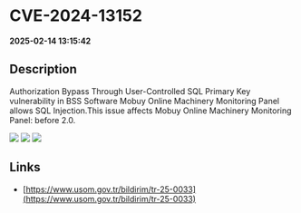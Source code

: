 # CVE-2024-13152

**2025-02-14 13:15:42**

## Description
Authorization Bypass Through User-Controlled SQL Primary Key vulnerability in BSS Software Mobuy Online Machinery Monitoring Panel allows SQL Injection.This issue affects Mobuy Online Machinery Monitoring Panel: before 2.0.

![](https://img.shields.io/static/v1?label=Score&message=10.0&color=red)
![](https://img.shields.io/static/v1?label=Severity&message=CRITICAL&color=red)
![](https://img.shields.io/static/v1?label=CWE&message=SQL&color=green)

## Links
- [https://www.usom.gov.tr/bildirim/tr-25-0033](https://www.usom.gov.tr/bildirim/tr-25-0033)
